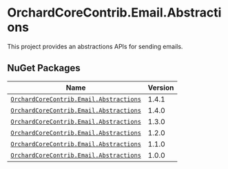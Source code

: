 # OrchardCoreContrib.Email.Abstractions

This project provides an abstractions APIs for sending emails.

## NuGet Packages

| Name                                                                                                                  | Version |
|-----------------------------------------------------------------------------------------------------------------------|---------|
| [`OrchardCoreContrib.Email.Abstractions`](https://www.nuget.org/packages/OrchardCoreContrib.Email.Abstractions/1.4.1) | 1.4.1   |
| [`OrchardCoreContrib.Email.Abstractions`](https://www.nuget.org/packages/OrchardCoreContrib.Email.Abstractions/1.4.0) | 1.4.0   |
| [`OrchardCoreContrib.Email.Abstractions`](https://www.nuget.org/packages/OrchardCoreContrib.Email.Abstractions/1.3.0) | 1.3.0   |
| [`OrchardCoreContrib.Email.Abstractions`](https://www.nuget.org/packages/OrchardCoreContrib.Email.Abstractions/1.2.0) | 1.2.0   |
| [`OrchardCoreContrib.Email.Abstractions`](https://www.nuget.org/packages/OrchardCoreContrib.Email.Abstractions/1.1.0) | 1.1.0   |
| [`OrchardCoreContrib.Email.Abstractions`](https://www.nuget.org/packages/OrchardCoreContrib.Email.Abstractions/1.0.0) | 1.0.0   |
